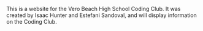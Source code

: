 This is a website for the Vero Beach High School Coding Club. It was created by Isaac Hunter and Estefani Sandoval, and will display information on the Coding Club. 
